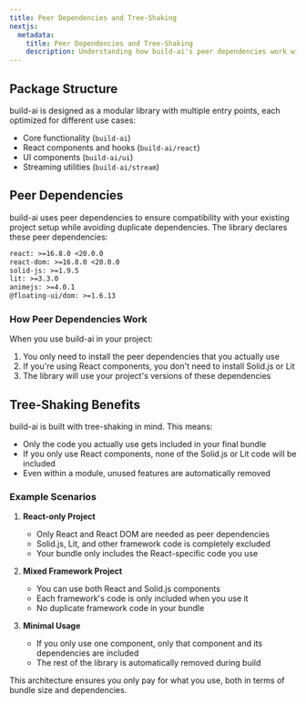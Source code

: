 ```yaml
---
title: Peer Dependencies and Tree-Shaking
nextjs:
  metadata:
    title: Peer Dependencies and Tree-Shaking
    description: Understanding how build-ai's peer dependencies work with tree-shaking
---
```


## Package Structure

build-ai is designed as a modular library with multiple entry points, each optimized for different use cases:

- Core functionality (`build-ai`)
- React components and hooks (`build-ai/react`)
- UI components (`build-ai/ui`)
- Streaming utilities (`build-ai/stream`)

## Peer Dependencies

build-ai uses peer dependencies to ensure compatibility with your existing project setup while avoiding duplicate dependencies. The library declares these peer dependencies:

```txt
react: >=16.8.0 <20.0.0
react-dom: >=16.8.0 <20.0.0
solid-js: >=1.9.5
lit: >=3.3.0
animejs: >=4.0.1
@floating-ui/dom: >=1.6.13
```

### How Peer Dependencies Work

When you use build-ai in your project:

1. You only need to install the peer dependencies that you actually use
2. If you're using React components, you don't need to install Solid.js or Lit
3. The library will use your project's versions of these dependencies

## Tree-Shaking Benefits

build-ai is built with tree-shaking in mind. This means:

- Only the code you actually use gets included in your final bundle
- If you only use React components, none of the Solid.js or Lit code will be included
- Even within a module, unused features are automatically removed

### Example Scenarios

1. **React-only Project**
   - Only React and React DOM are needed as peer dependencies
   - Solid.js, Lit, and other framework code is completely excluded
   - Your bundle only includes the React-specific code you use

2. **Mixed Framework Project**
   - You can use both React and Solid.js components
   - Each framework's code is only included when you use it
   - No duplicate framework code in your bundle

3. **Minimal Usage**
   - If you only use one component, only that component and its dependencies are included
   - The rest of the library is automatically removed during build

This architecture ensures you only pay for what you use, both in terms of bundle size and dependencies.
